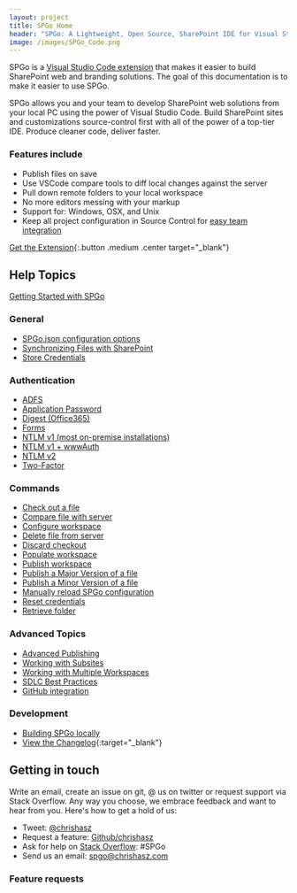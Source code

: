 ```yaml
---
layout: project
title: SPGo Home
header: "SPGo: A Lightweight, Open Source, SharePoint IDE for Visual Studio Code"
image: /images/SPGo_Code.png
---
```


SPGo is a [Visual Studio Code extension](https://marketplace.visualstudio.com/) that makes it easier to build SharePoint web and branding solutions. The goal of this documentation is to make it easier to use SPGo.

SPGo allows you and your team to develop SharePoint web solutions from your local PC using the power of Visual Studio Code. Build SharePoint sites and customizations source-control first with all of the power of a top-tier IDE. Produce cleaner code, deliver faster.

### Features include

* Publish files on save
* Use VSCode compare tools to diff local changes against the server
* Pull down remote folders to your local workspace
* No more editors messing with your markup
* Support for: Windows, OSX, and Unix
* Keep all project configuration in Source Control for [easy team integration](/spgo/advanced/github-integration)

[Get the Extension](https://marketplace.visualstudio.com/items?itemName=SiteGo.spgo){:.button .medium .center target="_blank"}

## Help Topics

[Getting Started with SPGo](/spgo/general/getting-started-with-spgo)

### General

* [SPGo.json configuration options](/spgo/general/config-options)
* [Synchronizing Files with SharePoint](/spgo/general/synchronizing-files-with-sharepoint)
* [Store Credentials](/spgo/general/store-credentials)

### Authentication

* [ADFS](/spgo/authentication/adfs-authentication)
* [Application Password](/spgo/authentication/app-password-authentication)
* [Digest (Office365)](/spgo/authentication/digest-authentication)
* [Forms](/spgo/authentication/forms-authentication)
* [NTLM v1 (most on-premise installations)](/spgo/authentication/ntlm-authentication)
* [NTLM v1 + wwwAuth](/spgo/authentication/ntlm-with-www-authentication)
* [NTLM v2](/spgo/authentication/ntlm-v2-authentication)
* [Two-Factor](/spgo/authentication/two-factor-authentication)

### Commands

* [Check out a file](/spgo/commands/check-out-file)
* [Compare file with server](/spgo/commands/compare-with-server)
* [Configure workspace](/spgo/commands/configure-workspace)
* [Delete file from server](/spgo/commands/delete-file)
* [Discard checkout](/spgo/commands/discard-checkout)
* [Populate workspace](/spgo/commands/populate-workspace)
* [Publish workspace](/spgo/commands/publish-workspace)
* [Publish a Major Version of a file](/spgo/commands/publish-major-file)
* [Publish a Minor Version of a file](/spgo/commands/publish-minor-file)
* [Manually reload SPGo configuration](/spgo/commands/reload-configuration)
* [Reset credentials](/spgo/commands/reset-credentials)
* [Retrieve folder](/spgo/commands/retrieve-folder)

### Advanced Topics

* [Advanced Publishing](/spgo/advanced/publishing-workspace)
* [Working with Subsites](/spgo/advanced/working-with-subsites)
* [Working with Multiple Workspaces](/spgo/advanced/multiple-workspaces)
* [SDLC Best Practices](/spgo/advanced/spgo-and-sdlc)
* [GitHub integration](/spgo/advanced/github-integration)

### Development

* [Building SPGo locally](/spgo/development/build-locally)
* [View the Changelog](https://github.com/chrishasz/spgo/blob/master/CHANGELOG.md){:target="_blank"}

## Getting in touch

Write an email, create an issue on git, @ us on twitter or request support via Stack Overflow. Any way you choose, we embrace feedback and want to hear from you. Here's how to get a hold of us:

* Tweet: [@chrishasz](https://twitter.com/chrishasz)
* Request a feature: [Github/chrishasz](https://github.com/chrishasz/spgo/issues)
* Ask for help on [Stack Overflow](https://stackoverflow.com/): #SPGo
* Send us an email: [spgo@chrishasz.com](mailto:spgo@chrishasz.com)

### Feature requests
